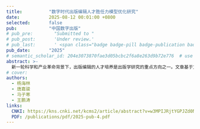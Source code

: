```yaml
---
title:          "数字时代出版编辑人才胜任力模型优化研究"
date:           2025-08-12 00:01:00 +0800
selected:       false
pub:            "中国数字出版"
# pub_pre:        "Submitted to "
# pub_post:       'Under review.'
# pub_last:       ' <span class="badge badge-pill badge-publication badge-success">Spotlight</span>'
pub_date:       "2025"
# semantic_scholar_id: 204e3073870fae3d05bcbc2f6a8e263d9b72e776  # use this to retrieve citation count
abstract: >-
  新一轮科学和产业革命背景下，出版编辑的人才培养是出版学研究的重点方向之一。文章基于文献内容和招聘数据的双重分析，对出版学业界的胜任力模型要素进行了梳理并呈现，以帮助弥合学业界共同培养人才的信息差。分析结果构建了出版编辑人才胜任力要素6个一级指标，22个二级指标，并提出价值观要求和知识业务能力是出版编辑的核心要素；个人背景和工作经历是出版编辑的基础要素；数字意识和数字能力是出版编辑不可或缺的关键性要素。本研究填补了行业对胜任力模型的空白，为出版企业在职业评定、人才选拔和培养上提供一定参考依据，并帮助学界优化人才培养目标以实现人岗匹配。
# cover:
authors:
  - 杨海林
  - 唐嘉骏
  - 马子寒
  - 王鹏涛
links:
  CNKI: https://kns.cnki.net/kcms2/article/abstract?v=w3MPIJRjtYGPJZd0NhAGRoIRO5FgpNDeA3F4yDP0157eK7rheztKlGYOg0isYq-If7j1yMh3V8_Axowm_1luXay13pNCrB-cTc3qZHMUD60wIOw7vHAvQsubahiknMc0yeU2OU66WqjyVGTe7trv_XHAOAwrwB1o9S0Z-V8-NgfEHv0vZOlHfwe9XVfebR2AdI2CyCH0SHM=&uniplatform=NZKPT&language=CHS
  PDF: /publications/pdf/2025-pub-4.pdf
---
```

